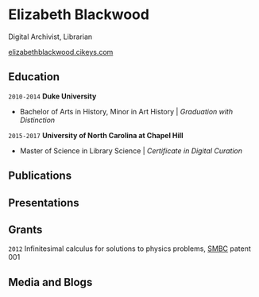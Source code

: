 
# Elizabeth Blackwood
Digital Archivist, Librarian

<div id="webaddress">
<a href="elizabethblackwood.cikeys.com">elizabethblackwood.cikeys.com</a>
</div>

## Education

`2010-2014`
__Duke University__
- Bachelor of Arts in History, Minor in Art History | *Graduation with Distinction*

`2015-2017`
__University of North Carolina at Chapel Hill__
- Master of Science in Library Science | *Certificate in Digital Curation*

## Publications

<!-- A list is also available [online](http://scholar.google.co.uk/citations?user=LTOTl0YAAAAJ) -->

## Presentations


## Grants

`2012`
Infinitesimal calculus for solutions to physics problems, [SMBC](http://www.techdirt.com/articles/20121011/09312820678/if-patents-had-been-around-time-newton.shtml) patent 001


## Media and Blogs

## 



<!-- ### Footer

Last updated: May 2013 -->


